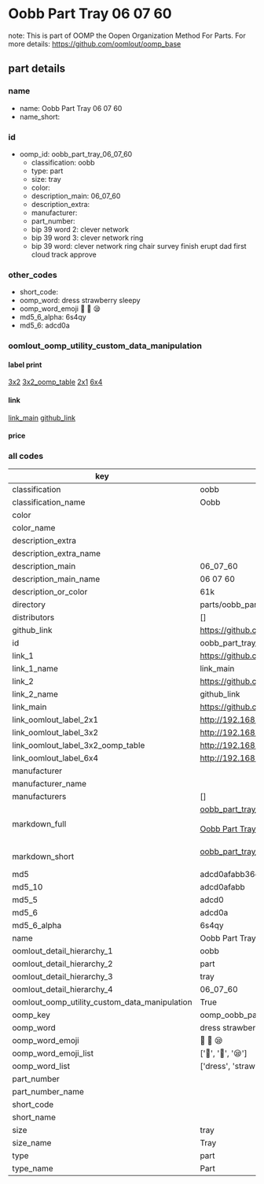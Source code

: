 # Oobb Part Tray 06 07 60  

note: This is part of OOMP the Oopen Organization Method For Parts. For more details: https://github.com/oomlout/oomp_base

##  part details





### name
* name: Oobb Part Tray 06 07 60
* name_short: 
### id
* oomp_id: oobb_part_tray_06_07_60
  * classification: oobb
  * type: part
  * size: tray
  * color: 
  * description_main: 06_07_60
  * description_extra: 
  * manufacturer: 
  * part_number: 
  * bip 39 word 2: clever network
  * bip 39 word 3: clever network ring
  * bip 39 word: clever network ring chair survey finish erupt dad first cloud track approve

### other_codes
* short_code: 
* oomp_word: dress strawberry sleepy
* oomp_word_emoji :dress: :strawberry: :sleepy:
* md5_6_alpha: 6s4qy
* md5_6: adcd0a






### oomlout_oomp_utility_custom_data_manipulation
#### label print
[3x2](http://192.168.1.245:1112/?label=oomp%206s4qy)
[3x2_oomp_table](http://192.168.1.107:1112/?label=oomp%206s4qy)
[2x1](http://192.168.1.242:1112/?label=oomp%206s4qy)
[6x4](http://192.168.1.55:1112/?label=oomp%206s4qy)    

#### link

[link_main](https://github.com/oomlout/oomlout_oomp_current_version_messy/tree/main/parts/oobb_part_tray_06_07_60) [github_link](https://github.com/oomlout/oomlout_oomp_part_src/tree/main/parts/oobb_part_tray_06_07_60)                             

#### price







### all codes 
| key | value |  
| --- | --- |  
| classification | oobb |  
| classification_name | Oobb |  
| color |  |  
| color_name |  |  
| description_extra |  |  
| description_extra_name |  |  
| description_main | 06_07_60 |  
| description_main_name | 06 07 60 |  
| description_or_color | 61k |  
| directory | parts/oobb_part_tray_06_07_60 |  
| distributors | [] |  
| github_link | https://github.com/oomlout/oomlout_oomp_part_src/tree/main/parts/oobb_part_tray_06_07_60 |  
| id | oobb_part_tray_06_07_60 |  
| link_1 | https://github.com/oomlout/oomlout_oomp_current_version_messy/tree/main/parts/oobb_part_tray_06_07_60 |  
| link_1_name | link_main |  
| link_2 | https://github.com/oomlout/oomlout_oomp_part_src/tree/main/parts/oobb_part_tray_06_07_60 |  
| link_2_name | github_link |  
| link_main | https://github.com/oomlout/oomlout_oomp_current_version_messy/tree/main/parts/oobb_part_tray_06_07_60 |  
| link_oomlout_label_2x1 | http://192.168.1.242:1112/?label=oomp%206s4qy |  
| link_oomlout_label_3x2 | http://192.168.1.245:1112/?label=oomp%206s4qy |  
| link_oomlout_label_3x2_oomp_table | http://192.168.1.107:1112/?label=oomp%206s4qy |  
| link_oomlout_label_6x4 | http://192.168.1.55:1112/?label=oomp%206s4qy |  
| manufacturer |  |  
| manufacturer_name |  |  
| manufacturers | [] |  
| markdown_full | [oobb_part_tray_06_07_60](https://github.com/oomlout/oomlout_oomp_current_version_messy/tree/main/parts/oobb_part_tray_06_07_60)<br>[](https://github.com/oomlout/oomlout_oomp_current_version_messy/tree/main/parts/oobb_part_tray_06_07_60)<br>[Oobb Part Tray 06 07 60](https://github.com/oomlout/oomlout_oomp_current_version_messy/tree/main/parts/oobb_part_tray_06_07_60)<br><br> |  
| markdown_short | [oobb_part_tray_06_07_60](https://github.com/oomlout/oomlout_oomp_current_version_messy/tree/main/parts/oobb_part_tray_06_07_60)<br><br> |  
| md5 | adcd0afabb36e99d5c6d525d74253154 |  
| md5_10 | adcd0afabb |  
| md5_5 | adcd0 |  
| md5_6 | adcd0a |  
| md5_6_alpha | 6s4qy |  
| name | Oobb Part Tray 06 07 60 |  
| oomlout_detail_hierarchy_1 | oobb |  
| oomlout_detail_hierarchy_2 | part |  
| oomlout_detail_hierarchy_3 | tray |  
| oomlout_detail_hierarchy_4 | 06_07_60 |  
| oomlout_oomp_utility_custom_data_manipulation | True |  
| oomp_key | oomp_oobb_part_tray_06_07_60 |  
| oomp_word | dress strawberry sleepy |  
| oomp_word_emoji | :dress: :strawberry: :sleepy: |  
| oomp_word_emoji_list | [':dress:', ':strawberry:', ':sleepy:'] |  
| oomp_word_list | ['dress', 'strawberry', 'sleepy'] |  
| part_number |  |  
| part_number_name |  |  
| short_code |  |  
| short_name |  |  
| size | tray |  
| size_name | Tray |  
| type | part |  
| type_name | Part |  
